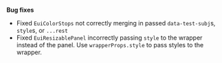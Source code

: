 **Bug fixes**

- Fixed `EuiColorStops` not correctly merging in passed `data-test-subj`s, `style`s, or `...rest`
- Fixed `EuiResizablePanel` incorrectly passing `style` to the wrapper instead of the panel. Use `wrapperProps.style` to pass styles to the wrapper.
